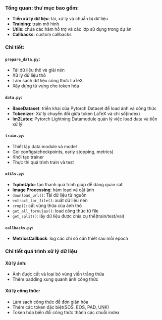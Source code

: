 ### Tổng quan: thư mục bao gồm:
- **Tiền xử lý dữ liệu**: tải, xử lý và chuẩn bị dữ liệu
- **Training**: train mô hình
- **Utils**: chứa các hàm hỗ trợ và các lớp sử dụng trong dự án
- **Callbacks**: custom callbacks
### Chi tiết:
#### `prepare_data.py`: 
- Tải dữ liệu thô và giải nén 
- Xử lý dữ liệu thô
- Làm sạch dữ liệu công thức LaTeX
- Xây dựng từ vựng cho token hóa
#### `data.py`:
- **BaseDataset**: triển khai của Pytorch Dataset để load ảnh và công thức
- **Tokenizer**: Xử lý chuyển đổi giữa token LaTeX và chỉ số(index)
- **Im2Latex**: Pytorch Lightning Datamodule quản lý việc load data và tiền xử lý
#### `train.py`:
- Thiết lập data module và model
- Gọi configs(checkpoints, early stopping, metrics)
- Khởi tạo trainer
- Thực thi quá trình train và test
#### `utils.py`:
- **TqdmUpto**: tạo thanh quá trình giúp dễ dàng quan sát
- **Image Processing**: hàm load và cắt ảnh
- `download_url()`: Tải dữ liệu từ nguồn
- `extract_tar_file()`: xuất dữ liệu nén
- `crop()`: cắt vùng thừa của ảnh thô
- `get_all_formulas()`: load công thức từ file
- `get_split()`: lấy dữ liệu được chia cụ thể(train/test/val)
#### `callbacks.py`:
- **MetricsCallback**: log các chỉ số cần thiết sau mỗi epoch
### Chi tiết quá trình xử lý dữ liệu
#### Xử lý ảnh:
- Ảnh được cắt và loại bỏ vùng viền trắng thừa
- Thêm padding xung quanh ảnh công thức
#### Xử lý công thức:
- Làm sạch công thức để đơn giản hóa 
- Thêm các token đặc biệt(SOS, EOS, PAD, UNK)
- Token hóa biến đổi công thức thành các chuỗi index